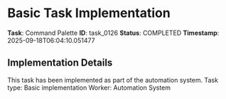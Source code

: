 # Basic Task Implementation

**Task**: Command Palette
**ID**: task_0126
**Status**: COMPLETED
**Timestamp**: 2025-09-18T06:04:10.051477

## Implementation Details

This task has been implemented as part of the automation system.
Task type: Basic implementation
Worker: Automation System
